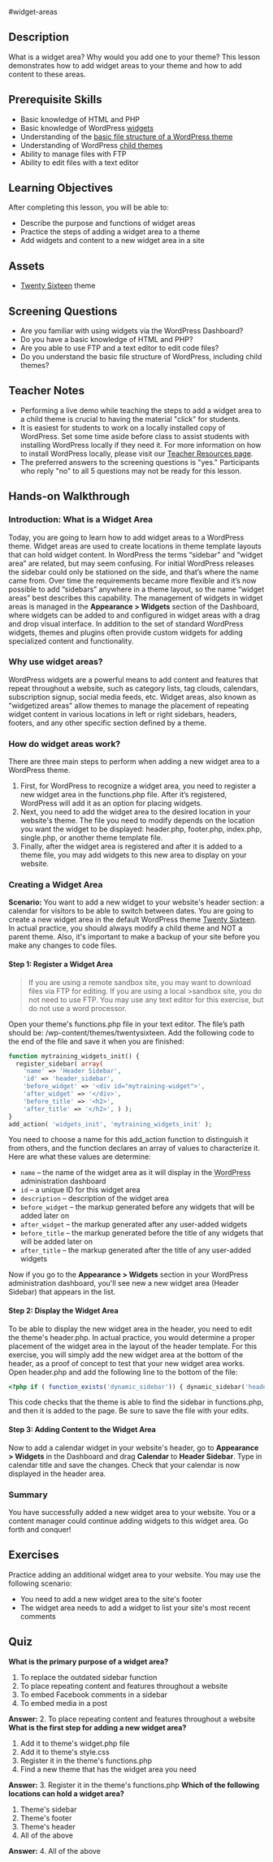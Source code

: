 #widget-areas
## Description

What is a widget area? Why would you add one to your theme? This lesson demonstrates how to add widget areas to your theme and how to add content to these areas.

## Prerequisite Skills

*   Basic knowledge of HTML and PHP
*   Basic knowledge of WordPress [widgets](https://codex.wordpress.org/WordPress_Widgets)
*   Understanding of the [basic file structure of a WordPress theme](https://make.wordpress.org/training/handbook/theme-school/anatomy-of-a-theme/)
*   Understanding of WordPress [child themes](https://make.wordpress.org/training/handbook/theme-school/child-themes/)
*   Ability to manage files with FTP
*   Ability to edit files with a text editor

## Learning Objectives

After completing this lesson, you will be able to:

*   Describe the purpose and functions of widget areas
*   Practice the steps of adding a widget area to a theme
*   Add widgets and content to a new widget area in a site

## Assets

*   [Twenty Sixteen](https://wordpress.org/themes/twentysixteen/) theme

## Screening Questions

*   Are you familiar with using widgets via the WordPress Dashboard?
*   Do you have a basic knowledge of HTML and PHP?
*   Are you able to use FTP and a text editor to edit code files?
*   Do you understand the basic file structure of WordPress, including child themes?

## Teacher Notes

*   Performing a live demo while teaching the steps to add a widget area to a child theme is crucial to having the material "click" for students.
*   It is easiest for students to work on a locally installed copy of WordPress. Set some time aside before class to assist students with installing WordPress locally if they need it. For more information on how to install WordPress locally, please visit our [Teacher Resources page](http://make.wordpress.org/training/teacher-resources/).
*   The preferred answers to the screening questions is "yes." Participants who reply "no" to all 5 questions may not be ready for this lesson.

## Hands-on Walkthrough

### Introduction: What is a Widget Area

Today, you are going to learn how to add widget areas to a WordPress theme. Widget areas are used to create locations in theme template layouts that can hold widget content. In WordPress the terms “sidebar” and “widget area” are related, but may seem confusing. For initial WordPress releases the sidebar could only be stationed on the side, and that’s where the name came from. Over time the requirements became more flexible and it’s now possible to add “sidebars” anywhere in a theme layout, so the name “widget areas” best describes this capability. The management of widgets in widget areas is managed in the **Appearance > Widgets** section of the Dashboard, where widgets can be added to and configured in widget areas with a drag and drop visual interface. In addition to the set of standard WordPress widgets, themes and plugins often provide custom widgets for adding specialized content and functionality.

### Why use widget areas?

WordPress widgets are a powerful means to add content and features that repeat throughout a website, such as category lists, tag clouds, calendars, subscription signup, social media feeds, etc. Widget areas, also known as "widgetized areas" allow themes to manage the placement of repeating widget content in various locations in left or right sidebars, headers, footers, and any other specific section defined by a theme.

### How do widget areas work?

There are three main steps to perform when adding a new widget area to a WordPress theme.

1.  First, for WordPress to recognize a widget area, you need to register a new widget area in the functions.php file. After it’s registered, WordPress will add it as an option for placing widgets.
2.  Next, you need to add the widget area to the desired location in your website's theme. The file you need to modify depends on the location you want the widget to be displayed: header.php, footer.php, index.php, single.php, or another theme template file.
3.  Finally, after the widget area is registered and after it is added to a theme file, you may add widgets to this new area to display on your website.

### Creating a Widget Area

**Scenario:** You want to add a new widget to your website's header section: a calendar for visitors to be able to switch between dates. You are going to create a new widget area in the default WordPress theme [Twenty Sixteen](https://wordpress.org/themes/twentysixteen/). In actual practice, you should always modify a child theme and NOT a parent theme. Also, it's important to make a backup of your site before you make any changes to code files.

#### Step 1: Register a Widget Area

>If you are using a remote sandbox site, you may want to download files via FTP for editing. If you are using a local >sandbox site, you do not need to use FTP. You may use any text editor for this exercise, but do not use a word processor.

Open your theme's functions.php file in your text editor. The file’s path should be: <your root WP folder>/wp-content/themes/twentysixteen. Add the following code to the end of the file and save it when you are finished:

```php
function mytraining_widgets_init() {
  register_sidebar( array(
    'name' => 'Header Sidebar',
    'id' => 'header_sidebar',
    'before_widget' => '<div id="mytraining-widget">',
    'after_widget' => '</div>',
    'before_title' => '<h2>',
    'after_title' => '</h2>', ) );
}
add_action( 'widgets_init', 'mytraining_widgets_init' );
```

You need to choose a name for this add_action function to distinguish it from others, and the function declares an array of values to characterize it. Here are what these values are determine:

*   `name` – the name of the widget area as it will display in the <acronym title="WordPress">WordPress</acronym> administration dashboard
*   `id` – a unique ID for this widget area
*   `description` – description of the widget area
*   `before_widget` – the markup generated before any widgets that will be added later on
*   `after_widget` – the markup generated after any user-added widgets
*   `before_title` – the markup generated before the title of any widgets that will be added later on
*   `after_title` – the markup generated after the title of any user-added widgets

Now if you go to the **Appearance > Widgets** section in your WordPress administration dashboard, you'll see new a new widget area (Header Sidebar) that appears in the list.

#### Step 2: Display the Widget Area

To be able to display the new widget area in the header, you need to edit the theme's header.php. In actual practice, you would determine a proper placement of the widget area in the layout of the header template. For this exercise, you will simply add the new widget area at the bottom of the header, as a proof of concept to test that your new widget area works. Open header.php and add the following line to the bottom of the file:

```php
<?php if ( function_exists('dynamic_sidebar')) { dynamic_sidebar('header_sidebar'); } ?>
```

This code checks that the theme is able to find the sidebar in functions.php, and then it is added to the page. Be sure to save the file with your edits.  

#### Step 3: Adding Content to the Widget Area

Now to add a calendar widget in your website's header, go to **Appearance > Widgets** in the Dashboard and drag **Calendar** to **Header Sidebar**. Type in calendar title and save the changes. Check that your calendar is now displayed in the header area.

### Summary

You have successfully added a new widget area to your website. You or a content manager could continue adding widgets to this widget area. Go forth and conquer!

## Exercises

Practice adding an additional widget area to your website. You may use the following scenario:

*   You need to add a new widget area to the site's footer
*   The widget area needs to add a widget to list your site's most recent comments

## Quiz

**What is the primary purpose of a widget area?**

1.  To replace the outdated sidebar function
2.  To place repeating content and features throughout a website
3.  To embed Facebook comments in a sidebar
4.  To embed media in a post

**Answer:** 2\. To place repeating content and features throughout a website **What is the first step for adding a new widget area?**

1.  Add it to theme's widget.php file
2.  Add it to theme's style.css
3.  Register it in the theme's functions.php
4.  Find a new theme that has the widget area you need

**Answer:** 3\. Register it in the theme's functions.php **Which of the following locations can hold a widget area?**

1.  Theme's sidebar
2.  Theme's footer
3.  Theme's header
4.  All of the above

**Answer:** 4\. All of the above
